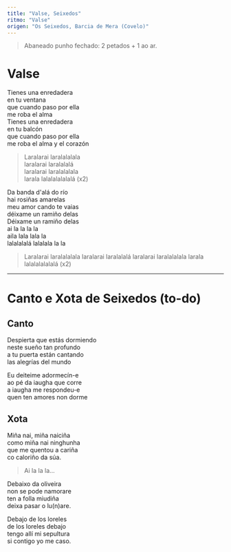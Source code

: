 ```yaml
---
title: "Valse, Seixedos"
ritmo: "Valse"
origen: "Os Seixedos, Barcia de Mera (Covelo)"
---
```


> Abaneado punho fechado: 2 petados + 1 ao ar.

# Valse

Tienes una enredadera<br> 
en tu ventana<br>
que cuando paso por ella <br>
me roba el alma<br>
Tienes una enredadera<br> 
en tu balcón<br>
que cuando paso por ella<br> 
me roba el alma y el corazón

> Laralarai laralalalala <br>
laralarai laralalalá <br>
laralarai laralalalala <br>
larala lalalalalalalá (x2)

Da banda d'alá do río<br>
hai rosiñas amarelas<br>
meu amor cando te vaias<br>
déixame un ramiño delas<br>
Déixame un ramiño delas<br>
ai la la la la<br>
aila lala lala la <br>
lalalalalá lalalala la la 

> Laralarai laralalalala 
laralarai laralalalá 
laralarai laralalalala 
larala lalalalalalalá (x2)


----

# Canto e Xota de Seixedos (to-do)

## Canto

Despierta que estás dormiendo<br>
neste sueño tan profundo<br>
a tu puerta están cantando<br>
las alegrías del mundo

Eu deiteime adormecín-e<br>
ao pé da iaugha que corre<br>
a iaugha me respondeu-e<br>
quen ten amores non dorme

## Xota

Miña nai, miña naiciña<br>
como miña nai ninghunha<br>
que me quentou a cariña<br>
co caloriño da súa.

> Ai la la la...

Debaixo da oliveira<br>
non se pode namorare<br>
ten a folla miudiña<br>
deixa pasar o lu(n)are.

Debajo de los loreles<br>
de los loreles debajo<br>
tengo allí mi sepultura<br>
si contigo yo me caso.